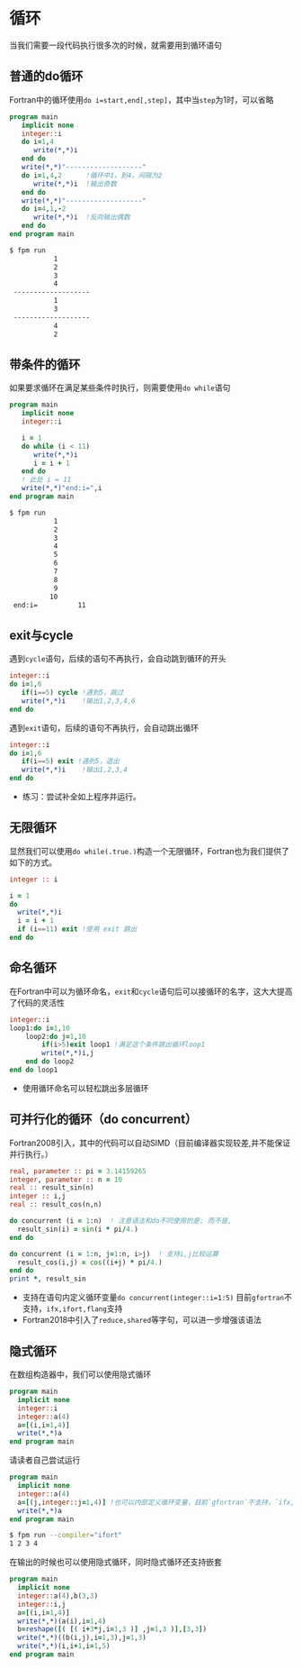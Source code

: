 # 循环

当我们需要一段代码执行很多次的时候，就需要用到循环语句

##  普通的do循环
Fortran中的循环使用`do i=start,end[,step]`，其中当`step`为1时，可以省略
``` fortran
program main
   implicit none
   integer::i
   do i=1,4
      write(*,*)i
   end do
   write(*,*)"-------------------"
   do i=1,4,2      !循环中1，到4，间隔为2
      write(*,*)i  !输出奇数
   end do
   write(*,*)"-------------------"
   do i=4,1,-2      
      write(*,*)i  !反向输出偶数
   end do
end program main
```
``` sh
$ fpm run
           1
           2
           3
           4
 -------------------
           1
           3
 -------------------
           4
           2
```
## 带条件的循环

如果要求循环在满足某些条件时执行，则需要使用`do while`语句

``` fortran
program main
   implicit none
   integer::i

   i = 1
   do while (i < 11)
      write(*,*)i
      i = i + 1
   end do
   ! 此处 i = 11
   write(*,*)"end:i=",i
end program main
```
``` sh
$ fpm run
           1
           2
           3
           4
           5
           6
           7
           8
           9
          10
 end:i=          11
```
## exit与cycle

遇到`cycle`语句，后续的语句不再执行，会自动跳到循环的开头
``` fortran
integer::i
do i=1,6
   if(i==5) cycle !遇到5，跳过
   write(*,*)i    !输出1,2,3,4,6
end do
```
遇到`exit`语句，后续的语句不再执行，会自动跳出循环
``` fortran
integer::i
do i=1,6
   if(i==5) exit !遇到5，退出
   write(*,*)i    !输出1,2,3,4
end do
```
- 练习：尝试补全如上程序并运行。

## 无限循环

显然我们可以使用`do while(.true.)`构造一个无限循环，Fortran也为我们提供了如下的方式。

``` fortran
integer :: i

i = 1
do
  write(*,*)i
  i = i + 1
  if (i==11) exit !使用 exit 跳出
end do
```
## 命名循环

在Fortran中可以为循环命名，`exit`和`cycle`语句后可以接循环的名字，这大大提高了代码的灵活性
``` fortran
integer::i
loop1:do i=1,10
    loop2:do j=1,10
        if(i>5)exit loop1 !满足这个条件跳出循环loop1
        write(*,*)i,j
    end do loop2
end do loop1
```
- 使用循环命名可以轻松跳出多层循环

## 可并行化的循环（do concurrent）

Fortran2008引入，其中的代码可以自动SIMD（目前编译器实现较差,并不能保证并行执行。）

``` fortran
real, parameter :: pi = 3.14159265
integer, parameter :: n = 10
real :: result_sin(n)
integer :: i,j
real :: result_cos(n,n)

do concurrent (i = 1:n)  ! 注意语法和do不同使用的是: 而不是,
  result_sin(i) = sin(i * pi/4.)
end do

do concurrent (i = 1:n, j=1:n, i>j)  ! 支持i,j比较运算
  result_cos(i,j) = cos((i+j) * pi/4.)
end do
print *, result_sin
```
- 支持在语句内定义循环变量`do concurrent(integer::i=1:5)` 目前`gfortran`不支持，`ifx,ifort,flang`支持
- Fortran2018中引入了`reduce,shared`等字句，可以进一步增强该语法

## 隐式循环

在数组构造器中，我们可以使用隐式循环
``` fortran
program main
  implicit none
  integer::i
  integer::a(4)
  a=[(i,i=1,4)]
  write(*,*)a
end program main
```
请读者自己尝试运行
``` fortran
program main
  implicit none
  integer::a(4)
  a=[(j,integer::j=1,4)] !也可以内部定义循环变量，目前`gfortran`不支持，`ifx,ifort,flang`支持
  write(*,*)a
end program main
```
``` sh
$ fpm run --compiler="ifort"
1 2 3 4
```
在输出的时候也可以使用隐式循环，同时隐式循环还支持嵌套
``` fortran
program main
  implicit none
  integer::a(4),b(3,3)
  integer::i,j
  a=[(i,i=1,4)]
  write(*,*)(a(i),i=1,4)
  b=reshape([( [( i+3*j,i=1,3 )] ,j=1,3 )],[3,3])
  write(*,*)((b(i,j),i=1,3),j=1,3)
  write(*,*)(i,i+1,i=1,5)
end program main
```

